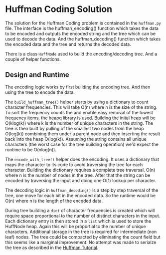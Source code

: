 # Huffman Coding Solution

The solution for the Huffman Coding problem is contained in the `huffman.py`
file. The interface is the huffman_encoding() function which takes the data
to be encoded and outputs the encoded string and the tree which can be used
to decode the data. And the huffman_decoding() function which takes the
encoded data and the tree and returns the decoded data.

There is a class `HuffNode` used to build the encoding/decoding tree. And a
couple of helper functions.

## Design and Runtime

The encoding logic works by first building the encoding tree. And then using
the tree to encode the data.

The `build_huffman_tree()` helper starts by using a dictionary to count
character frequencies. This will take O(n) where n is the size of the string.
To sort the frequency counts the and enable easy removal of the lowest
frequency items, the heapq library is used. Building the inital heap will be
O(klog(k)) where k is the number of unique characters in the string. The tree
is then built by pulling of the smallest two nodes from the heap O(log(k))
combining them under a parent node and then inserting the result back into
the heap O(log(k)). Assuming the string contains all unique characters (the
worst case for the tree building operation) we'd expect the runtime to be
O(nlog(n)).

The `encode_with_tree()` helper does the encoding. It uses a dictionary that
maps the character to its code to avoid traversing the tree for each
character. Building the dictionary requires a complete tree traversal. O(n)
where n is the number of nodes in the tree. After that the string can be
encoded by traversing the input and doing one O(1) lookup per character.

The decoding logic in `huffman_decoding()` is a step by step traversal of the
tree, one move for each bit in the encoded data. So the runtime would be O(n)
where n is the length of the encoded data.

During tree building a `dict` of character frequencies is created which will
require space proportional to the number of distinct characters in the input.
Each dictionary entry is then stored in a `list` which is used to store the
HuffNode heap. Again this will be proportial to the number of unique
characters. Additional storage in the tree is required for intermediate (non
leaf) nodes. The tree could be compacted by eliminating the count field but
this seems like a marginal improvement. No attempt was made to serialze the
tree as described in the [Huffman Tutorial](https://www.siggraph.org/education/materials/HyperGraph/video/mpeg/mpegfaq/huffman_tutorial.html).

